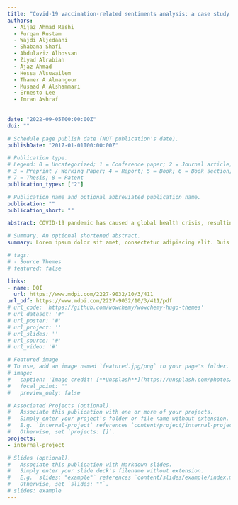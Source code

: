 ```yaml
---
title: "Covid-19 vaccination-related sentiments analysis: a case study using worldwide twitter dataset"
authors:
  - Aijaz Ahmad Reshi
  - Furqan Rustam
  - Wajdi Aljedaani
  - Shabana Shafi
  - Abdulaziz Alhossan
  - Ziyad Alrabiah
  - Ajaz Ahmad
  - Hessa Alsuwailem
  - Thamer A Almangour
  - Musaad A Alshammari
  - Ernesto Lee
  - Imran Ashraf
  
  
date: "2022-09-05T00:00:00Z"
doi: ""

# Schedule page publish date (NOT publication's date).
publishDate: "2017-01-01T00:00:00Z"

# Publication type.
# Legend: 0 = Uncategorized; 1 = Conference paper; 2 = Journal article;
# 3 = Preprint / Working Paper; 4 = Report; 5 = Book; 6 = Book section;
# 7 = Thesis; 8 = Patent
publication_types: ["2"]

# Publication name and optional abbreviated publication name.
publication: ""
publication_short: ""

abstract: COVID-19 pandemic has caused a global health crisis, resulting in endless efforts to reduce infections, fatalities, and therapies to mitigate its after-effects. Currently, large and fast-paced vaccination campaigns are in the process to reduce COVID-19 infection and fatality risks. Despite recommendations from governments and medical experts, people show conceptions and perceptions regarding vaccination risks and share their views on social media platforms. Such opinions can be analyzed to determine social trends and devise policies to increase vaccination acceptance. In this regard, this study proposes a methodology for analyzing the global perceptions and perspectives towards COVID-19 vaccination using a worldwide Twitter dataset. The study relies on two techniques to analyze the sentiments natural language processing and machine learning. To evaluate the performance of the different lexicon-based methods, different machine and deep learning models are studied. In addition, for sentiment classification, the proposed ensemble model named long short-term memory-gated recurrent neural network (LSTM-GRNN) is a combination of LSTM, gated recurrent unit, and recurrent neural networks. Results suggest that the TextBlob shows better results as compared to VADER and AFINN. The proposed LSTM-GRNN shows superior performance with a 95% accuracy and outperforms both machine and deep learning models. Performance analysis with state-of-the-art models proves the significance of the LSTM-GRNN for sentiment analysis. 

# Summary. An optional shortened abstract.
summary: Lorem ipsum dolor sit amet, consectetur adipiscing elit. Duis posuere tellus ac convallis placerat. Proin tincidunt magna sed ex sollicitudin condimentum.

# tags:
# - Source Themes
# featured: false

links:
- name: DOI
  url: https://www.mdpi.com/2227-9032/10/3/411
url_pdf: https://www.mdpi.com/2227-9032/10/3/411/pdf
# url_code: 'https://github.com/wowchemy/wowchemy-hugo-themes'
# url_dataset: '#'
# url_poster: '#'
# url_project: ''
# url_slides: ''
# url_source: '#'
# url_video: '#'

# Featured image
# To use, add an image named `featured.jpg/png` to your page's folder. 
# image:
#   caption: 'Image credit: [**Unsplash**](https://unsplash.com/photos/s9CC2SKySJM)'
#   focal_point: ""
#   preview_only: false

# Associated Projects (optional).
#   Associate this publication with one or more of your projects.
#   Simply enter your project's folder or file name without extension.
#   E.g. `internal-project` references `content/project/internal-project/index.md`.
#   Otherwise, set `projects: []`.
projects:
- internal-project

# Slides (optional).
#   Associate this publication with Markdown slides.
#   Simply enter your slide deck's filename without extension.
#   E.g. `slides: "example"` references `content/slides/example/index.md`.
#   Otherwise, set `slides: ""`.
# slides: example
---
```


<!-- {{% callout note %}}
Create your slides in Markdown - click the *Slides* button to check out the example.
{{% /callout %}}

Supplementary notes can be added here, including [code, math, and images](https://wowchemy.com/docs/writing-markdown-latex/). -->
